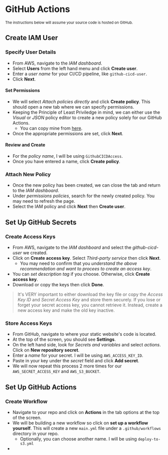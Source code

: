 # GitHub Actions
<sub> The instructions below will assume your source code is hosted on GitHub. </sub>

## Create IAM User
### Specify User Details
- From AWS, navigate to the *IAM dashboard*.
- Select **Users** from the left hand menu and click **Create user**.
- Enter a *user name* for your CI/CD pipeline, like `github-cicd-user`.
- Click **Next**.

#### Set Permissions
- We will select *Attach policies directly* and click **Create policy**. This should open a new tab where we can specify permissions.
- Keeping the Principle of Least Priviledge in mind, we can either use the *Visual* or *JSON* policy editor to create a new policy solely for our GitHub Actions.
  - You can copy mine from [here](Code/backend/github-cicd-user-policy.json).
- Once the appropriate permissions are set, click **Next**.
#### Review and Create
- For the *policy name*, I will be using `GithubCICDAccess`.
- Once you have entered a name, click **Create policy**.

### Attach New Policy
- Once the new policy has been created, we can close the tab and return to the *IAM dashboard*.
- Under *permissions policies*, search for the newly created policy. You may need to refresh the page.
- Select the IAM policy and click **Next** then **Create user**.

## Set Up GitHub Secrets

### Create Access Keys
- From AWS, navigate to the *IAM dashboard* and select the *github-cicd-user* we created.
- Click on **Create access key**. Select *Third-party service* then click **Next**.
  - You may need to confirm that you *understand the above recommendation and want to procees to create an access key*.
- You can *set description tag* if you choose. Otherwise, click **Create access key**.
- Download or copy the keys then click **Done**.
> It's VERY important to either download the key file or copy the *Access Key ID* and *Secret Access Key* and store them securely. If you lose or forget your secret access key, you cannot retrieve it. Instead, create a new access key and make the old key inactive.

### Store Access Keys
- From GitHub, navigate to where your static website's code is located.
- At the top of the screen, you should see **Settings**.
- On the left hand side, look for *Secrets and variables* and select *actions*. Click on **New repository secret**.
- Enter a *name* for your secret. I will be using `AWS_ACCESS_KEY_ID`.
- Paste in your key under the *secret* field and click **Add secret**.
- We will now repeat this process 2 more times for our `AWS_SECRET_ACCESS_KEY` and `AWS_S3_BUCKET`.

## Set Up GitHub Actions

### Create Workflow
- Navigate to your repo and click on **Actions** in the tab options at the top of the screen.
- We will be building a new workflow so click on **set up a workflow yourself**. This will create a new `main.yml` file under a `.github/workflows` directory in your repo.
  - Optionally, you can choose another name. I will be using `deploy-to-s3.yml`
- 
